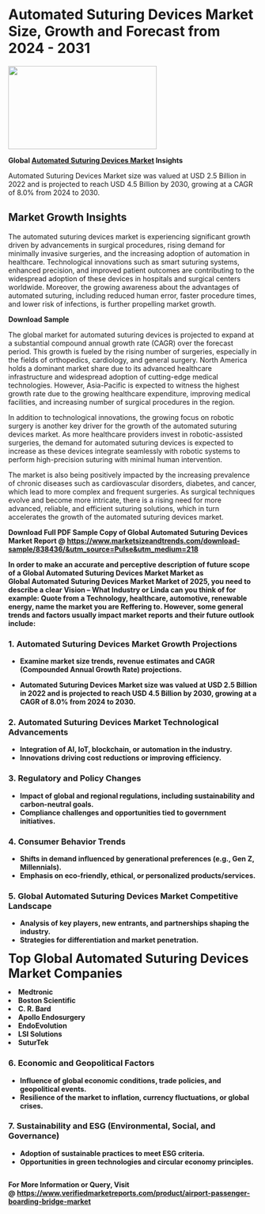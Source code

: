 <H1>Automated Suturing Devices Market Size, Growth and Forecast from 2024 - 2031</H1><img class="aligncenter size-medium wp-image-584254" src="https://thirdeyenews.in/wp-content/uploads/2024/09/Global-Market-Research-300x168.jpeg" alt="" width="300" height="168" /><p><strong>Global&nbsp;<a href="https://www.marketsizeandtrends.com/download-sample/838436/&amp;utm_source=Pulse&amp;utm_medium=218">Automated Suturing Devices Market</a> Insights</strong></p><p>Automated Suturing Devices Market size was valued at USD 2.5 Billion in 2022 and is projected to reach USD 4.5 Billion by 2030, growing at a CAGR of 8.0% from 2024 to 2030.</p><p><h2>Market Growth Insights</h2> <p>The automated suturing devices market is experiencing significant growth driven by advancements in surgical procedures, rising demand for minimally invasive surgeries, and the increasing adoption of automation in healthcare. Technological innovations such as smart suturing systems, enhanced precision, and improved patient outcomes are contributing to the widespread adoption of these devices in hospitals and surgical centers worldwide. Moreover, the growing awareness about the advantages of automated suturing, including reduced human error, faster procedure times, and lower risk of infections, is further propelling market growth.</p> <p><strong>Download Sample</strong></p> <p>The global market for automated suturing devices is projected to expand at a substantial compound annual growth rate (CAGR) over the forecast period. This growth is fueled by the rising number of surgeries, especially in the fields of orthopedics, cardiology, and general surgery. North America holds a dominant market share due to its advanced healthcare infrastructure and widespread adoption of cutting-edge medical technologies. However, Asia-Pacific is expected to witness the highest growth rate due to the growing healthcare expenditure, improving medical facilities, and increasing number of surgical procedures in the region.</p> <p>In addition to technological innovations, the growing focus on robotic surgery is another key driver for the growth of the automated suturing devices market. As more healthcare providers invest in robotic-assisted surgeries, the demand for automated suturing devices is expected to increase as these devices integrate seamlessly with robotic systems to perform high-precision suturing with minimal human intervention.</p> <p>The market is also being positively impacted by the increasing prevalence of chronic diseases such as cardiovascular disorders, diabetes, and cancer, which lead to more complex and frequent surgeries. As surgical techniques evolve and become more intricate, there is a rising need for more advanced, reliable, and efficient suturing solutions, which in turn accelerates the growth of the automated suturing devices market.</p> <p><strong></p><p><span class=""><strong>Download Full PDF Sample Copy of Global Automated Suturing Devices Market Report</strong> @ <a href="https://www.marketsizeandtrends.com/download-sample/838436/&amp;utm_source=Pulse&amp;utm_medium=218" target="_blank">https://www.marketsizeandtrends.com/download-sample/838436/&amp;utm_source=Pulse&amp;utm_medium=218</a></span></p><p>In order to make an accurate and perceptive description of future scope of a Global&nbsp;Automated Suturing Devices Market Market as Global&nbsp;Automated Suturing Devices Market Market of 2025, you need to describe a clear Vision &ndash; What Industry or Linda can you think of for example: Quote from a Technology, healthcare, automotive, renewable energy, name the market you are Reffering to. However, some general trends and factors usually impact market reports and their future outlook include:</p><h3>1.&nbsp;<strong>Automated Suturing Devices Market Growth Projections</strong></h3><ul><li>Examine market size trends, revenue estimates and CAGR (Compounded Annual Growth Rate) projections.</li><li><p>Automated Suturing Devices Market size was valued at USD 2.5 Billion in 2022 and is projected to reach USD 4.5 Billion by 2030, growing at a CAGR of 8.0% from 2024 to 2030.</p></li></ul><h3>2.&nbsp;<strong>Automated Suturing Devices Market Technological Advancements</strong></h3><ul><li>Integration of AI, IoT, blockchain, or automation in the industry.</li><li>Innovations driving cost reductions or improving efficiency.</li></ul><h3>3.&nbsp;<strong>Regulatory and Policy Changes</strong></h3><ul><li>Impact of global and regional regulations, including sustainability and carbon-neutral goals.</li><li>Compliance challenges and opportunities tied to government initiatives.</li></ul><h3>4.&nbsp;<strong>Consumer Behavior Trends</strong></h3><ul><li>Shifts in demand influenced by generational preferences (e.g., Gen Z, Millennials).</li><li>Emphasis on eco-friendly, ethical, or personalized products/services.</li></ul><h3>5.&nbsp;<strong>Global Automated Suturing Devices Market Competitive Landscape</strong></h3><ul><li>Analysis of key players, new entrants, and partnerships shaping the industry.</li><li>Strategies for differentiation and market penetration.</li></ul><p data-pm-slice="1 1 []"><span style="color: inherit; font-family: inherit; font-size: 25px;">Top Global Automated Suturing Devices Market Companies</span></p><div class="" data-test-id=""><p><li>Medtronic</li><li> Boston Scientific</li><li> C. R. Bard</li><li> Apollo Endosurgery</li><li> EndoEvolution</li><li> LSI Solutions</li><li> SuturTek</li></p></div><h3>6.&nbsp;<strong>Economic and Geopolitical Factors</strong></h3><ul><li>Influence of global economic conditions, trade policies, and geopolitical events.</li><li>Resilience of the market to inflation, currency fluctuations, or global crises.</li></ul><h3>7.&nbsp;<strong>Sustainability and ESG (Environmental, Social, and Governance)</strong></h3><ul><li>Adoption of sustainable practices to meet ESG criteria.</li><li>Opportunities in green technologies and circular economy principles.</li></ul><h2><strong style="font-size: 14px;">For More Information or Query, Visit @&nbsp;</strong><a style="background-color: #ffffff; font-size: 14px;" href="https://www.marketsizeandtrends.com/report/automated-suturing-devices-market/" target="_blank">https://www.verifiedmarketreports.com/product/airport-passenger-boarding-bridge-market</a></h2>
